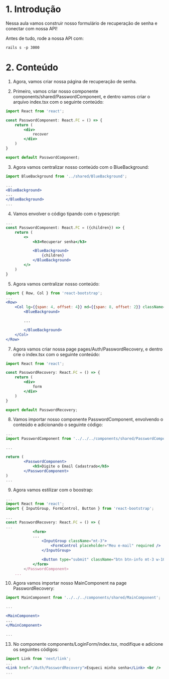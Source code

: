 # 1. Introdução

Nessa aula vamos construir nosso formulário de recuperação de senha e conectar com nossa API!

Antes de tudo, rode a nossa API com:

```
rails s -p 3000
```

# 2. Conteúdo

1. Agora, vamos criar nossa página de recuperação de senha.

2. Primeiro, vamos criar nosso componente components/shared/PasswordComponent, e dentro vamos criar o arquivo index.tsx com o seguinte conteúdo:

```jsx
import React from 'react';

const PasswordComponent: React.FC = () => {
    return (
        <div>
            recover
        </div>
    )
}

export default PasswordComponent;
```

3. Agora vamos centralizar nosso conteúdo com o BlueBackground:

```jsx
import BlueBackground from '../shared/BlueBackground';

...
<BlueBackground>
...
</BlueBackground>
...
```

4. Vamos envolver o código tipando com o typescript:

```jsx
...
const PasswordComponent: React.FC = ({children}) => {
    return (
        <>
            <h3>Recuperar senha</h3>

            <BlueBackground>
                {children}
            </BlueBackground>
        </>
    )
}
```

5. Agora vamos centralizar nosso conteúdo:

```jsx
import { Row, Col } from 'react-bootstrap';
...
<Row>
    <Col lg={{span: 4, offset: 4}} md={{span: 8, offset: 2}} className="text-center">
        <BlueBackground>

        ...

        </BlueBackground>
    </Col>
</Row>
```


7. Agora vamos criar nossa page pages/Auth/PasswordRecovery, e dentro crie o index.tsx com o seguinte conteúdo:

```jsx
import React from 'react';

const PasswordRecovery: React.FC = () => {
    return (
        <div>
            form
        </div>
    )
}

export default PasswordRecovery;
```

8. Vamos importar nosso componente PasswordComponent, envolvendo o conteúdo e adicionando o seguinte código:

```jsx
...
import PasswordComponent from '../../../components/shared/PasswordComponent';

...

return (
        <PasswordComponent>
            <h5>Digite o Email Cadastrado</h5>
        </PasswordComponent>
)
...
```


9. Agora vamos estilizar com o boostrap:

```jsx
...
import React from 'react';
import { InputGroup, FormControl, Button } from 'react-bootstrap';

...
const PasswordRecovery: React.FC = () => {
...
            <form>
            ...
                <InputGroup className="mt-3">
                    <FormControl placeholder="Meu e-mail" required />
                </InputGroup>

                <Button type="submit" className="btn btn-info mt-3 w-100">Enviar</Button>
            </form>
        </PasswordComponent>
    ...
```

10. Agora vamos importar nosso MainComponent na page PasswordRecovery:

```jsx
import MainComponent from '../../../components/shared/MainComponent';

...

<MainComponent>
...
</MainComponent>

...
```

13. No componente components/LoginForm/index.tsx, modifique e adicione os seguintes códigos:

```jsx
import Link from 'next/link';
...
<Link href="/Auth/PasswordRecovery">Esqueci minha senha</Link> <br />
...
```